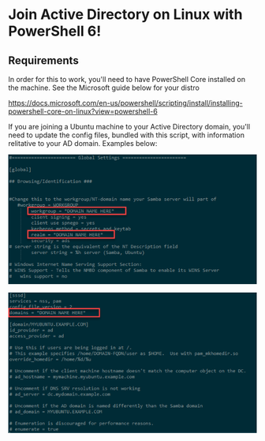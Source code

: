 # Join Active Directory on Linux with PowerShell 6!

## Requirements
In order for this to work, you'll need to have PowerShell Core installed on the machine. See the Microsoft guide below for your distro

https://docs.microsoft.com/en-us/powershell/scripting/install/installing-powershell-core-on-linux?view=powershell-6

If you are joining a Ubuntu machine to your Active Directory domain, you'll need to update the config files, bundled with this script, with information relitative to your AD domain. Examples below:

![image](https://github.com/SleepySysadmin/PowerShell-6---Linux/blob/master/AD_Join/Images/smbconf-example.png)

![image](https://github.com/SleepySysadmin/PowerShell-6---Linux/blob/master/AD_Join/Images/sssdconf-example.png)
